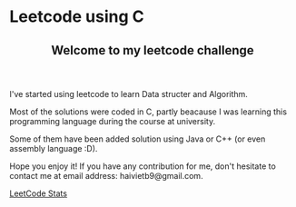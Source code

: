 # Leetcode using C
<header>
   <h2>Welcome to my leetcode challenge</h2>
</header>

<section class = "Introduction">
   <p>I've started using leetcode to learn Data structer and Algorithm.</p>
   <p>Most of the solutions were coded in C, partly beacause I was learning this programming language during the course at university.</p>
   <p>Some of them have been added solution using Java or C++ (or even assembly language :D).</p>
   <p>Hope you enjoy it! If you have any contribution for me, don't hesitate to contact me at email address: haivietb9@gmail.com.</p>
</section>

[LeetCode Stats](https://leetcard.jacoblin.cool/haivietb9?theme=light&font=Noto%20Sans%20Rejang)

